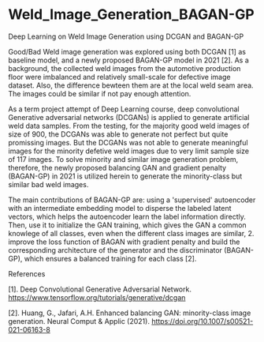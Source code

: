 # Weld_Image_Generation_BAGAN-GP
Deep Learning on Weld Image Generation using DCGAN and BAGAN-GP

Good/Bad Weld image generation was explored using both DCGAN [1] as baseline model, and a newly proposed BAGAN-GP model in 2021 [2]. As a background, the collected weld images from the automotive production floor were imbalanced and relatively small-scale for defective image dataset. Also, the difference bewteen them are at the local weld seam area. The images could be similar if not pay enough attention.

As a term project attempt of Deep Learning course, deep convolutional Generative adversarial networks (DCGANs) is applied to generate artificial weld data samples. From the testing, for the majority good weld images of size of 900, the DCGANs was able to generate not perfect but quite promissing images. But the DCGANs was not able to generate meaningful images for the minority defetive weld images due to very limit sample size of 117 images. To solve minority and similar image generation problem, therefore, the newly proposed balancing GAN and gradient penalty (BAGAN-GP) in 2021 is utilized herein to generate the minority-class but similar bad weld images.

The main contributions of BAGAN-GP are: using a 'supervised' autoencoder with an intermediate embedding model to disperse the labeled latent vectors, which helps the autoencoder learn the label information directly. Then, use it to initialize the GAN training, which gives the GAN a common knowlege of all classes, even when the different class images are similar, 2. improve the loss function of BAGAN with gradient penalty and build the corresponding architecture of the generator and the discriminator (BAGAN-GP), which ensures a balanced training for each class [2].

References

[1]. Deep Convolutional Generative Adversarial Network. https://www.tensorflow.org/tutorials/generative/dcgan

[2]. Huang, G., Jafari, A.H. Enhanced balancing GAN: minority-class image generation. Neural Comput & Applic (2021). https://doi.org/10.1007/s00521-021-06163-8
